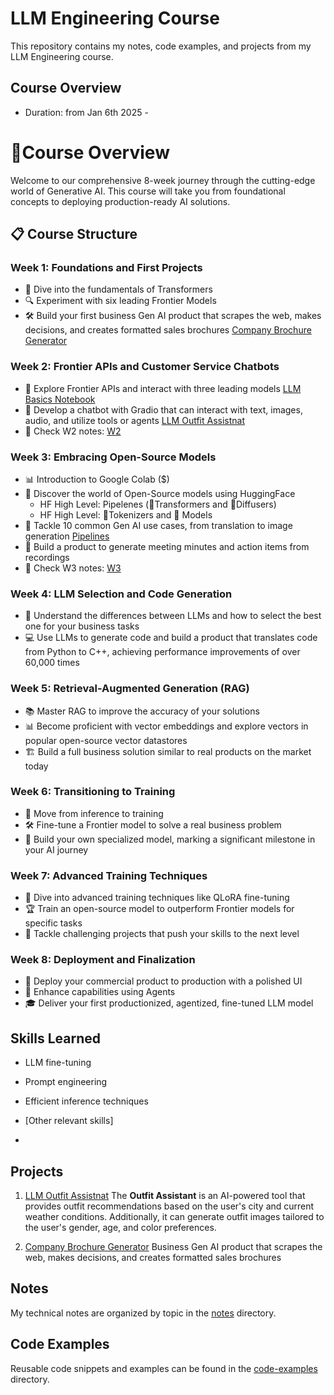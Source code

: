 # LLM Engineering Course 
This repository contains my notes, code examples, and projects from my LLM Engineering course.

## Course Overview
- Duration: from Jan 6th 2025 -

# 🚀Course Overview

Welcome to our comprehensive 8-week journey through the cutting-edge world of Generative AI. This course will take you from foundational concepts to deploying production-ready AI solutions.

## 📋 Course Structure

### Week 1: Foundations and First Projects
- 🧠 Dive into the fundamentals of Transformers
- 🔍 Experiment with six leading Frontier Models
- 🛠️ Build your first business Gen AI product that scrapes the web, makes decisions, and creates formatted sales brochures [Company Brochure Generator](https://github.com/luismcapriles/llm_engineering_course/tree/main/projects/Company_Brochure)

### Week 2: Frontier APIs and Customer Service Chatbots
- 🔌 Explore Frontier APIs and interact with three leading models  [LLM Basics Notebook](notes/code_examples/LLM_basics.ipynb)
- 💬 Develop a chatbot with Gradio that can interact with text, images, audio, and utilize tools or agents [LLM Outfit Assistnat](https://github.com/luismcapriles/LLM_Eng_Outfit_Assistant)
- 📝 Check W2 notes: [W2](./notes/W2)

### Week 3: Embracing Open-Source Models
- 📊 Introduction to Google Colab ($)
- 🤗 Discover the world of Open-Source models using HuggingFace
   - HF High Level: Pipelenes (🤖Transformers and 🧠Diffusers)
   - HF High Level: 🧩Tokenizers and 💬 Models  
- 🎯 Tackle 10 common Gen AI use cases, from translation to image generation [Pipelines](./notes/W3_HW_Pipelines.ipynb)
- 📝 Build a product to generate meeting minutes and action items from recordings
- 📝 Check W3 notes: [W3](./notes/W3)

### Week 4: LLM Selection and Code Generation
- 🧩 Understand the differences between LLMs and how to select the best one for your business tasks
- 💻 Use LLMs to generate code and build a product that translates code from Python to C++, achieving performance improvements of over 60,000 times

### Week 5: Retrieval-Augmented Generation (RAG)
- 📚 Master RAG to improve the accuracy of your solutions
- 📊 Become proficient with vector embeddings and explore vectors in popular open-source vector datastores
- 🏗️ Build a full business solution similar to real products on the market today

### Week 6: Transitioning to Training
- 🔄 Move from inference to training
- 🛠️ Fine-tune a Frontier model to solve a real business problem
- 🚀 Build your own specialized model, marking a significant milestone in your AI journey

### Week 7: Advanced Training Techniques
- 🔬 Dive into advanced training techniques like QLoRA fine-tuning
- 🏆 Train an open-source model to outperform Frontier models for specific tasks
- 🧪 Tackle challenging projects that push your skills to the next level

### Week 8: Deployment and Finalization
- 🚢 Deploy your commercial product to production with a polished UI
- 🤖 Enhance capabilities using Agents
- 🎓 Deliver your first productionized, agentized, fine-tuned LLM model


## Skills Learned
- LLM fine-tuning
- Prompt engineering
- Efficient inference techniques
- [Other relevant skills]

- 
## Projects
1. [LLM Outfit Assistnat](https://github.com/luismcapriles/LLM_Eng_Outfit_Assistant) 
The **Outfit Assistant** is an AI-powered tool that provides outfit recommendations based on the user's city and current weather conditions. Additionally, it can generate outfit images tailored to the user's gender, age, and color preferences.


2. [Company Brochure Generator](https://github.com/luismcapriles/llm_engineering_course/tree/main/projects/Company_Brochure)
   Business Gen AI product that scrapes the web, makes decisions, and creates formatted sales brochures

## Notes
My technical notes are organized by topic in the [notes](./notes) directory.

## Code Examples
Reusable code snippets and examples can be found in the [code-examples](./code-examples) directory.
